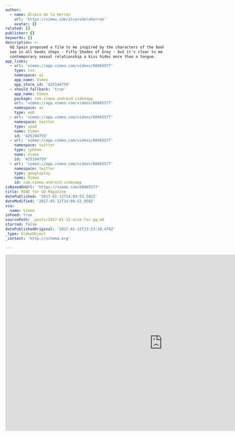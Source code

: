 ```yaml
---
author:
  - name: Álvaro de la Herrán
    url: 'https://vimeo.com/alvarodelaherran'
    avatar: {}
related: []
publisher: {}
keywords: []
description: >-
  GQ Spain proposed a film to me inspired by the characters of the book that I
  see in all books shops - Fifty Shades of Grey - but it's clear to me that in a
  contemporary sexual relationship a kiss hides more than a tongue.
app_links:
  - url: 'vimeo://app.vimeo.com/videos/60465577'
    type: ios
    namespace: ai
    app_name: Vimeo
    app_store_id: '425194759'
  - should_fallback: 'true'
    app_name: Vimeo
    package: com.vimeo.android.videoapp
    url: 'vimeo://app.vimeo.com/videos/60465577'
    namespace: ai
    type: web
  - url: 'vimeo://app.vimeo.com/videos/60465577'
    namespace: twitter
    type: ipad
    name: Vimeo
    id: '425194759'
  - url: 'vimeo://app.vimeo.com/videos/60465577'
    namespace: twitter
    type: iphone
    name: Vimeo
    id: '425194759'
  - url: 'vimeo://app.vimeo.com/videos/60465577'
    namespace: twitter
    type: googleplay
    name: Vimeo
    id: com.vimeo.android.videoapp
isBasedOnUrl: 'https://vimeo.com/60465577'
title: MINE for GQ Magazine
datePublished: '2017-01-12T14:04:53.502Z'
dateModified: '2017-01-12T14:04:52.958Z'
via:
  name: Vimeo
inFeed: true
sourcePath: _posts/2017-01-12-mine-for-gq.md
starred: false
datePublishedOriginal: '2017-01-12T13:23:10.479Z'
_type: VideoObject
_context: 'http://schema.org'

---
```

<iframe src="https://cdn.embedly.com/widgets/media.html?src=https%3A%2F%2Fplayer.vimeo.com%2Fvideo%2F60465577&amp;url=https%3A%2F%2Fvimeo.com%2F60465577&amp;image=https%3A%2F%2Fi.vimeocdn.com%2Fvideo%2F561602837_1280.jpg&amp;key=b7d04c9b404c499eba89ee7072e1c4f7&amp;type=text%2Fhtml&amp;schema=vimeo" width="1000" height="563" scrolling="no" frameborder="0" allowfullscreen="" style=""></iframe>
